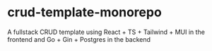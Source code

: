 # crud-template-monorepo
A fullstack CRUD template using React + TS + Tailwind + MUI in the frontend and Go + Gin + Postgres in the backend 
